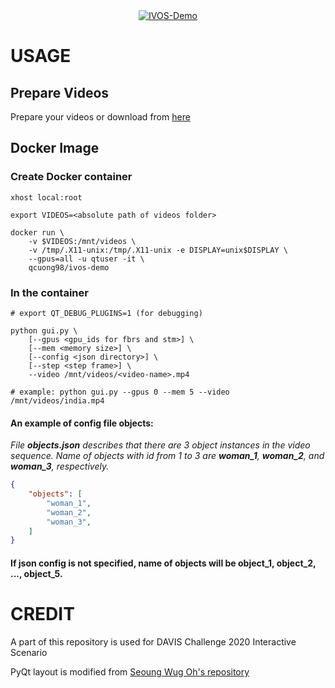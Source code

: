 <div align="center">
  <a href="https://www.youtube.com/watch?v=x2lotmG0Ts4"><img src="https://img.youtube.com/vi/x2lotmG0Ts4/0.jpg" alt="IVOS-Demo"></a>
</div>

# USAGE

## Prepare Videos

Prepare your videos or download from [here](https://drive.google.com/drive/folders/1qMKeQjGUvPwiIcOZEMUtB0n5clegyvN7?usp=sharing) 

## Docker Image

### Create Docker container
```
xhost local:root

export VIDEOS=<absolute path of videos folder>

docker run \
	-v $VIDEOS:/mnt/videos \
	-v /tmp/.X11-unix:/tmp/.X11-unix -e DISPLAY=unix$DISPLAY \
	--gpus=all -u qtuser -it \
	qcuong98/ivos-demo
```

### In the container
```
# export QT_DEBUG_PLUGINS=1 (for debugging)

python gui.py \
	[--gpus <gpu_ids for fbrs and stm>] \
	[--mem <memory size>] \
	[--config <json directory>] \
	[--step <step frame>] \
	--video /mnt/videos/<video-name>.mp4

# example: python gui.py --gpus 0 --mem 5 --video /mnt/videos/india.mp4
```

#### An example of config file objects:
*File **objects.json** describes that there are 3 object instances in the video sequence. Name of objects with id from 1 to 3 are **woman_1**, **woman_2**, and **woman_3**, respectively.*
```json
{
	"objects": [
		"woman_1",
		"woman_2",
		"woman_3",
	]
}
```
#### If json config is not specified, name of objects will be **object_1**, **object_2**, ..., **object_5**.

# CREDIT

A part of this repository is used for DAVIS Challenge 2020 Interactive Scenario

PyQt layout is modified from [Seoung Wug Oh's repository](https://github.com/seoungwugoh/ivs-demo)
